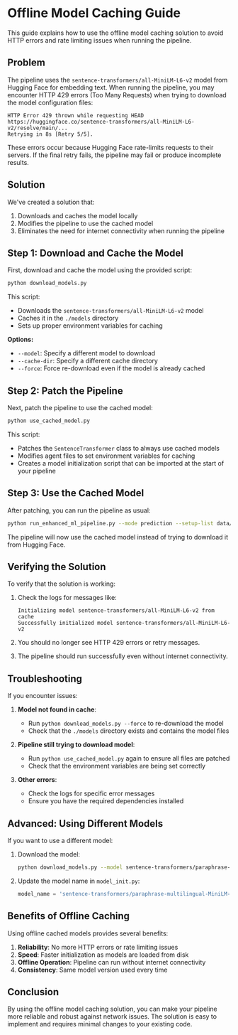 # Offline Model Caching Guide

This guide explains how to use the offline model caching solution to avoid HTTP errors and rate limiting issues when running the pipeline.

## Problem

The pipeline uses the `sentence-transformers/all-MiniLM-L6-v2` model from Hugging Face for embedding text. When running the pipeline, you may encounter HTTP 429 errors (Too Many Requests) when trying to download the model configuration files:

```
HTTP Error 429 thrown while requesting HEAD https://huggingface.co/sentence-transformers/all-MiniLM-L6-v2/resolve/main/...
Retrying in 8s [Retry 5/5].
```

These errors occur because Hugging Face rate-limits requests to their servers. If the final retry fails, the pipeline may fail or produce incomplete results.

## Solution

We've created a solution that:

1. Downloads and caches the model locally
2. Modifies the pipeline to use the cached model
3. Eliminates the need for internet connectivity when running the pipeline

## Step 1: Download and Cache the Model

First, download and cache the model using the provided script:

```bash
python download_models.py
```

This script:
- Downloads the `sentence-transformers/all-MiniLM-L6-v2` model
- Caches it in the `./models` directory
- Sets up proper environment variables for caching

**Options:**
- `--model`: Specify a different model to download
- `--cache-dir`: Specify a different cache directory
- `--force`: Force re-download even if the model is already cached

## Step 2: Patch the Pipeline

Next, patch the pipeline to use the cached model:

```bash
python use_cached_model.py
```

This script:
- Patches the `SentenceTransformer` class to always use cached models
- Modifies agent files to set environment variables for caching
- Creates a model initialization script that can be imported at the start of your pipeline

## Step 3: Use the Cached Model

After patching, you can run the pipeline as usual:

```bash
python run_enhanced_ml_pipeline.py --mode prediction --setup-list data/prediction_setups.txt
```

The pipeline will now use the cached model instead of trying to download it from Hugging Face.

## Verifying the Solution

To verify that the solution is working:

1. Check the logs for messages like:
   ```
   Initializing model sentence-transformers/all-MiniLM-L6-v2 from cache
   Successfully initialized model sentence-transformers/all-MiniLM-L6-v2
   ```

2. You should no longer see HTTP 429 errors or retry messages.

3. The pipeline should run successfully even without internet connectivity.

## Troubleshooting

If you encounter issues:

1. **Model not found in cache**:
   - Run `python download_models.py --force` to re-download the model
   - Check that the `./models` directory exists and contains the model files

2. **Pipeline still trying to download model**:
   - Run `python use_cached_model.py` again to ensure all files are patched
   - Check that the environment variables are being set correctly

3. **Other errors**:
   - Check the logs for specific error messages
   - Ensure you have the required dependencies installed

## Advanced: Using Different Models

If you want to use a different model:

1. Download the model:
   ```bash
   python download_models.py --model sentence-transformers/paraphrase-multilingual-MiniLM-L12-v2
   ```

2. Update the model name in `model_init.py`:
   ```python
   model_name = 'sentence-transformers/paraphrase-multilingual-MiniLM-L12-v2'
   ```

## Benefits of Offline Caching

Using offline cached models provides several benefits:

1. **Reliability**: No more HTTP errors or rate limiting issues
2. **Speed**: Faster initialization as models are loaded from disk
3. **Offline Operation**: Pipeline can run without internet connectivity
4. **Consistency**: Same model version used every time

## Conclusion

By using the offline model caching solution, you can make your pipeline more reliable and robust against network issues. The solution is easy to implement and requires minimal changes to your existing code. 